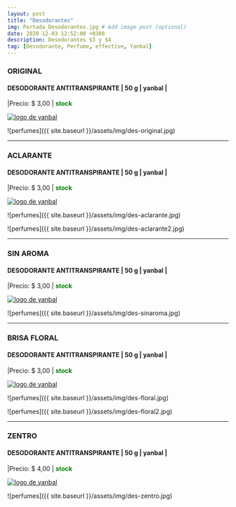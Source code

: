 ```yaml
---
layout: post
title: "Desodorantes"
img: Portada_Desodorantes.jpg # Add image post (optional)
date: 2020-12-03 12:52:00 +0300
description: Desodorantes $3 y $4
tag: [Desodorante, Perfume, effective, Yanbal]
---
```

### ORIGINAL
#### DESODORANTE ANTITRANSPIRANTE  | 50 g | yanbal |
|Precio: $ 3,00  | <b style='color:green'> stock </b>

[logo]: https://raw.githubusercontent.com/Betty-C/bef/gh-pages/assets/img/linkw.jpg
[ORIGINAL]:  https://api.whatsapp.com/send?phone=593995957267&text=%C2%A1Hola!%20Me%20interesa%20este%20producto%20-%3E%20Desodorante%20antitranspirante%20ORIGINAL%20-%20yanbal "clic para abrir chat de whatsapp"
 [![logo de yanbal][logo]][ORIGINAL]

![perfumes]({{ site.baseurl }}/assets/img/des-original.jpg)
* * *
### ACLARANTE 
#### DESODORANTE ANTITRANSPIRANTE  | 50 g | yanbal |
|Precio: $ 3,00   | <b style='color:green'> stock </b>

[logo]: https://raw.githubusercontent.com/Betty-C/bef/gh-pages/assets/img/linkw.jpg
[ACLARANTE]:  https://api.whatsapp.com/send?phone=593995957267&text=%C2%A1Hola!%20Me%20interesa%20este%20producto%20-%3E%20Desodorante%20antitranspirante%20ACLARANTE%20-%20yanbal "clic para abrir chat de whatsapp"
 [![logo de yanbal][logo]][ACLARANTE]

![perfumes]({{ site.baseurl }}/assets/img/des-aclarante.jpg)

![perfumes]({{ site.baseurl }}/assets/img/des-aclarante2.jpg)
* * *
### SIN AROMA 
#### DESODORANTE ANTITRANSPIRANTE  | 50 g | yanbal |
|Precio: $ 3,00   | <b style='color:green'> stock </b>

[logo]: https://raw.githubusercontent.com/Betty-C/bef/gh-pages/assets/img/linkw.jpg
[SINAROMA]: https://api.whatsapp.com/send?phone=593995957267&text=%C2%A1Hola!%20Me%20interesa%20este%20producto%20-%3E%20Desodorante%20antitranspirante%20SIN%20AROMA%20-%20yanbal "clic para abrir chat de whatsapp"
 [![logo de yanbal][logo]][SINAROMA]

![perfumes]({{ site.baseurl }}/assets/img/des-sinaroma.jpg)
* * *
### BRISA FLORAL
#### DESODORANTE ANTITRANSPIRANTE  | 50 g | yanbal |
|Precio: $  3,00   | <b style='color:green'> stock </b> 

[logo]: https://raw.githubusercontent.com/Betty-C/bef/gh-pages/assets/img/linkw.jpg
[BRISA]:  https://api.whatsapp.com/send?phone=593995957267&text=%C2%A1Hola!%20Me%20interesa%20este%20producto%20-%3E%20Desodorante%20antitranspirante%20BRISA%20FLORAL%20-%20yanbal "clic para abrir chat de whatsapp"
 [![logo de yanbal][logo]][BRISA]

![perfumes]({{ site.baseurl }}/assets/img/des-floral.jpg)

![perfumes]({{ site.baseurl }}/assets/img/des-floral2.jpg)

* * *
### ZENTRO
#### DESODORANTE ANTITRANSPIRANTE  | 50 g | yanbal |
|Precio: $  4,00  | <b style='color:green'> stock </b>

[logo]: https://raw.githubusercontent.com/Betty-C/bef/gh-pages/assets/img/linkw.jpg
[ZENTRO]:  https://api.whatsapp.com/send?phone=593995957267&text=%C2%A1Hola!%20Me%20interesa%20este%20producto%20-%3E%20Desodorante%20antitranspirante%20ZENTRO%20%20%20-%20yanbal "clic para abrir chat de whatsapp"
 [![logo de yanbal][logo]][ZENTRO]

![perfumes]({{ site.baseurl }}/assets/img/des-zentro.jpg)
